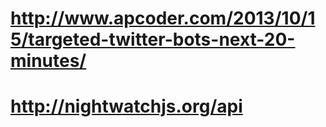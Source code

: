 # http://www.apcoder.com/2013/10/15/targeted-twitter-bots-next-20-minutes/
# http://nightwatchjs.org/api